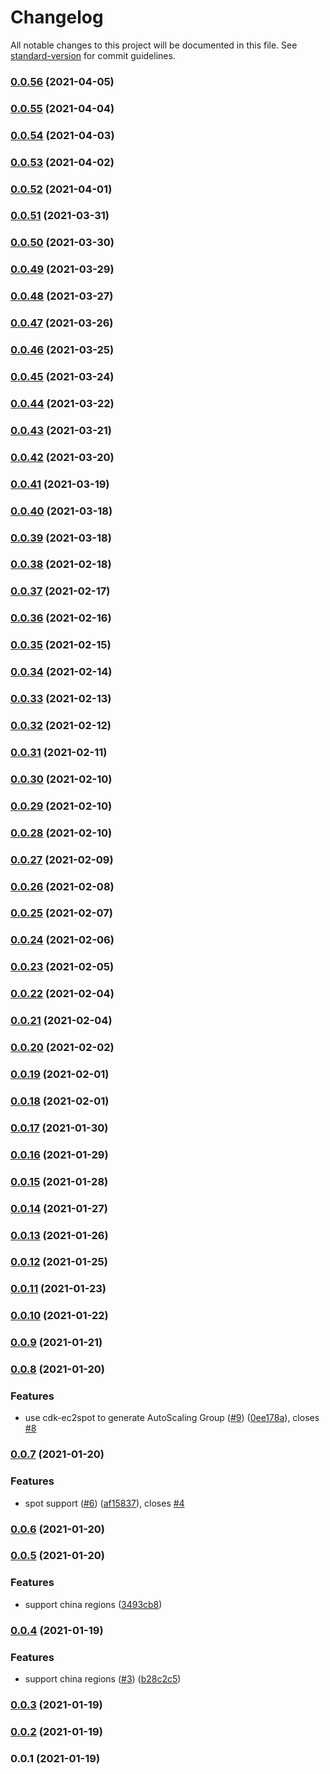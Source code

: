 # Changelog

All notable changes to this project will be documented in this file. See [standard-version](https://github.com/conventional-changelog/standard-version) for commit guidelines.

### [0.0.56](https://github.com/pahud/cdk-eksdistro/compare/v0.0.55...v0.0.56) (2021-04-05)

### [0.0.55](https://github.com/pahud/cdk-eksdistro/compare/v0.0.54...v0.0.55) (2021-04-04)

### [0.0.54](https://github.com/pahud/cdk-eksdistro/compare/v0.0.53...v0.0.54) (2021-04-03)

### [0.0.53](https://github.com/pahud/cdk-eksdistro/compare/v0.0.52...v0.0.53) (2021-04-02)

### [0.0.52](https://github.com/pahud/cdk-eksdistro/compare/v0.0.51...v0.0.52) (2021-04-01)

### [0.0.51](https://github.com/pahud/cdk-eksdistro/compare/v0.0.50...v0.0.51) (2021-03-31)

### [0.0.50](https://github.com/pahud/cdk-eksdistro/compare/v0.0.49...v0.0.50) (2021-03-30)

### [0.0.49](https://github.com/pahud/cdk-eksdistro/compare/v0.0.48...v0.0.49) (2021-03-29)

### [0.0.48](https://github.com/pahud/cdk-eksdistro/compare/v0.0.47...v0.0.48) (2021-03-27)

### [0.0.47](https://github.com/pahud/cdk-eksdistro/compare/v0.0.46...v0.0.47) (2021-03-26)

### [0.0.46](https://github.com/pahud/cdk-eksdistro/compare/v0.0.45...v0.0.46) (2021-03-25)

### [0.0.45](https://github.com/pahud/cdk-eksdistro/compare/v0.0.44...v0.0.45) (2021-03-24)

### [0.0.44](https://github.com/pahud/cdk-eksdistro/compare/v0.0.43...v0.0.44) (2021-03-22)

### [0.0.43](https://github.com/pahud/cdk-eksdistro/compare/v0.0.42...v0.0.43) (2021-03-21)

### [0.0.42](https://github.com/pahud/cdk-eksdistro/compare/v0.0.41...v0.0.42) (2021-03-20)

### [0.0.41](https://github.com/pahud/cdk-eksdistro/compare/v0.0.40...v0.0.41) (2021-03-19)

### [0.0.40](https://github.com/pahud/cdk-eksdistro/compare/v0.0.39...v0.0.40) (2021-03-18)

### [0.0.39](https://github.com/pahud/cdk-eksdistro/compare/v0.0.38...v0.0.39) (2021-03-18)

### [0.0.38](https://github.com/pahud/cdk-eksdistro/compare/v0.0.37...v0.0.38) (2021-02-18)

### [0.0.37](https://github.com/pahud/cdk-eksdistro/compare/v0.0.36...v0.0.37) (2021-02-17)

### [0.0.36](https://github.com/pahud/cdk-eksdistro/compare/v0.0.35...v0.0.36) (2021-02-16)

### [0.0.35](https://github.com/pahud/cdk-eksdistro/compare/v0.0.34...v0.0.35) (2021-02-15)

### [0.0.34](https://github.com/pahud/cdk-eksdistro/compare/v0.0.33...v0.0.34) (2021-02-14)

### [0.0.33](https://github.com/pahud/cdk-eksdistro/compare/v0.0.32...v0.0.33) (2021-02-13)

### [0.0.32](https://github.com/pahud/cdk-eksdistro/compare/v0.0.31...v0.0.32) (2021-02-12)

### [0.0.31](https://github.com/pahud/cdk-eksdistro/compare/v0.0.30...v0.0.31) (2021-02-11)

### [0.0.30](https://github.com/pahud/cdk-eksdistro/compare/v0.0.29...v0.0.30) (2021-02-10)

### [0.0.29](https://github.com/pahud/cdk-eksdistro/compare/v0.0.28...v0.0.29) (2021-02-10)

### [0.0.28](https://github.com/pahud/cdk-eksdistro/compare/v0.0.27...v0.0.28) (2021-02-10)

### [0.0.27](https://github.com/pahud/cdk-eksdistro/compare/v0.0.26...v0.0.27) (2021-02-09)

### [0.0.26](https://github.com/pahud/cdk-eksdistro/compare/v0.0.25...v0.0.26) (2021-02-08)

### [0.0.25](https://github.com/pahud/cdk-eksdistro/compare/v0.0.24...v0.0.25) (2021-02-07)

### [0.0.24](https://github.com/pahud/cdk-eksdistro/compare/v0.0.23...v0.0.24) (2021-02-06)

### [0.0.23](https://github.com/pahud/cdk-eksdistro/compare/v0.0.22...v0.0.23) (2021-02-05)

### [0.0.22](https://github.com/pahud/cdk-eksdistro/compare/v0.0.21...v0.0.22) (2021-02-04)

### [0.0.21](https://github.com/pahud/cdk-eksdistro/compare/v0.0.20...v0.0.21) (2021-02-04)

### [0.0.20](https://github.com/pahud/cdk-eksdistro/compare/v0.0.19...v0.0.20) (2021-02-02)

### [0.0.19](https://github.com/pahud/cdk-eksdistro/compare/v0.0.18...v0.0.19) (2021-02-01)

### [0.0.18](https://github.com/pahud/cdk-eksdistro/compare/v0.0.17...v0.0.18) (2021-02-01)

### [0.0.17](https://github.com/pahud/cdk-eksdistro/compare/v0.0.16...v0.0.17) (2021-01-30)

### [0.0.16](https://github.com/pahud/cdk-eksdistro/compare/v0.0.15...v0.0.16) (2021-01-29)

### [0.0.15](https://github.com/pahud/cdk-eksdistro/compare/v0.0.14...v0.0.15) (2021-01-28)

### [0.0.14](https://github.com/pahud/cdk-eksdistro/compare/v0.0.13...v0.0.14) (2021-01-27)

### [0.0.13](https://github.com/pahud/cdk-eksdistro/compare/v0.0.12...v0.0.13) (2021-01-26)

### [0.0.12](https://github.com/pahud/cdk-eksdistro/compare/v0.0.11...v0.0.12) (2021-01-25)

### [0.0.11](https://github.com/pahud/cdk-eksdistro/compare/v0.0.10...v0.0.11) (2021-01-23)

### [0.0.10](https://github.com/pahud/cdk-eksdistro/compare/v0.0.9...v0.0.10) (2021-01-22)

### [0.0.9](https://github.com/pahud/cdk-eksdistro/compare/v0.0.8...v0.0.9) (2021-01-21)

### [0.0.8](https://github.com/pahud/cdk-eksdistro/compare/v0.0.7...v0.0.8) (2021-01-20)


### Features

* use cdk-ec2spot to generate AutoScaling Group ([#9](https://github.com/pahud/cdk-eksdistro/issues/9)) ([0ee178a](https://github.com/pahud/cdk-eksdistro/commit/0ee178afd45af75e3a1f71ed4aaf2677429bbdbc)), closes [#8](https://github.com/pahud/cdk-eksdistro/issues/8)

### [0.0.7](https://github.com/pahud/cdk-eksdistro/compare/v0.0.6...v0.0.7) (2021-01-20)


### Features

* spot support ([#6](https://github.com/pahud/cdk-eksdistro/issues/6)) ([af15837](https://github.com/pahud/cdk-eksdistro/commit/af158371a41f12580eefd2d115642928ed39bf3d)), closes [#4](https://github.com/pahud/cdk-eksdistro/issues/4)

### [0.0.6](https://github.com/pahud/cdk-eksdistro/compare/v0.0.5...v0.0.6) (2021-01-20)

### [0.0.5](https://github.com/pahud/cdk-eksdistro/compare/v0.0.4...v0.0.5) (2021-01-20)


### Features

* support china regions ([3493cb8](https://github.com/pahud/cdk-eksdistro/commit/3493cb8795133d6ecfc4ef6a4bb2a37c559518de))

### [0.0.4](https://github.com/pahud/cdk-eksdistro/compare/v0.0.3...v0.0.4) (2021-01-19)


### Features

* support china regions ([#3](https://github.com/pahud/cdk-eksdistro/issues/3)) ([b28c2c5](https://github.com/pahud/cdk-eksdistro/commit/b28c2c5ef068afe4f3131800619f0d50e2745592))

### [0.0.3](https://github.com/pahud/cdk-eksdistro/compare/v0.0.2...v0.0.3) (2021-01-19)

### [0.0.2](https://github.com/pahud/cdk-eksdistro/compare/v0.0.1...v0.0.2) (2021-01-19)

### 0.0.1 (2021-01-19)
